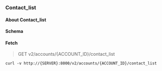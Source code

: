 ### Contact_list

#### About Contact_list

#### Schema



#### Fetch

> GET v2/accounts/{ACCOUNT_ID}/contact_list

```curl
curl -v http://{SERVER}:8000/v2/accounts/{ACCOUNT_ID}/contact_list
```

